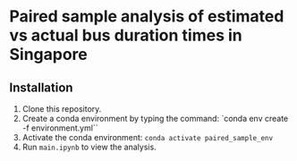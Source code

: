 # Paired sample analysis of estimated vs actual bus duration times in Singapore

## Installation
1. Clone this repository.
2. Create a conda environment by typing the command: `conda env create -f environment.yml``
3. Activate the conda environment: `conda activate paired_sample_env`
4. Run `main.ipynb` to view the analysis.
